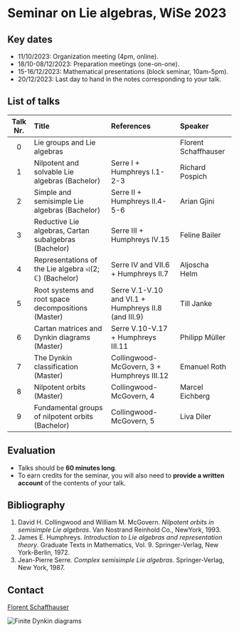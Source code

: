# Seminar on Lie algebras, WiSe 2023

## Key dates

- 11/10/2023: Organization meeting (4pm, online).
- 18/10-08/12/2023: Preparation meetings (one-on-one).
- 15-16/12/2023: Mathematical presentations (block seminar, 10am-5pm).
- 20/12/2023: Last day to hand in the notes corresponding to your talk.

## List of talks

| Talk Nr. | Title | References | Speaker |
| :-: | :-- | :-- | :-- |
|  0  | Lie groups and Lie algebras |  | Florent Schaffhauser |
|  1  | Nilpotent and solvable Lie algebras (Bachelor) | Serre I + Humphreys I.1-2-3 | Richard Pospich |
|  2  | Simple and semisimple Lie algebras (Bachelor) | Serre II + Humphreys II.4-5-6 | Arian Gjini |
|  3  | Reductive Lie algebras, Cartan subalgebras (Bachelor) | Serre III + Humphreys IV.15 | Feline Bailer |
|  4  | Representations of the Lie algebra $\mathfrak{sl}(2; \mathbb{C})$ (Bachelor) | Serre IV and VII.6 + Humphreys II.7 | Aljoscha Helm |
|  5  | Root systems and root space decompositions (Master) | Serre V.1-V.10 and VI.1 + Humphreys II.8 (and III.9) | Till Janke |
|  6  | Cartan matrices and Dynkin diagrams (Master) | Serre V.10-V.17 + Humphreys III.11 | Philipp Müller |
|  7  | The Dynkin classification (Master) | Collingwood-McGovern, 3 + Humphreys III.12 | Emanuel Roth |
|  8  | Nilpotent orbits (Master) | Collingwood-McGovern, 4 | Marcel Eichberg |
|  9  | Fundamental groups of nilpotent orbits (Bachelor) | Collingwood-McGovern, 5 | Liva Diler |

## Evaluation

- Talks should be **60 minutes long**.
- To earn credits for the seminar, you will also need to **provide a written account** of the contents of your talk.

## Bibliography

1. David H. Collingwood and William M. McGovern. *Nilpotent orbits in  semisimple Lie algebras*. Van Nostrand Reinhold Co., NewYork, 1993.
2. James E. Humphreys. *Introduction to Lie algebras and representation theory*. Graduate Texts in Mathematics, Vol. 9. Springer-Verlag, New York-Berlin, 1972.
3. Jean-Pierre Serre. *Complex semisimple Lie algebras*. Springer-Verlag, New York, 1987.

## Contact

[Florent Schaffhauser](https://matematiflo.github.io)

![[Finite Dynkin diagrams](https://en.wikipedia.org/wiki/Dynkin_diagram)](Dynkin.svg)

